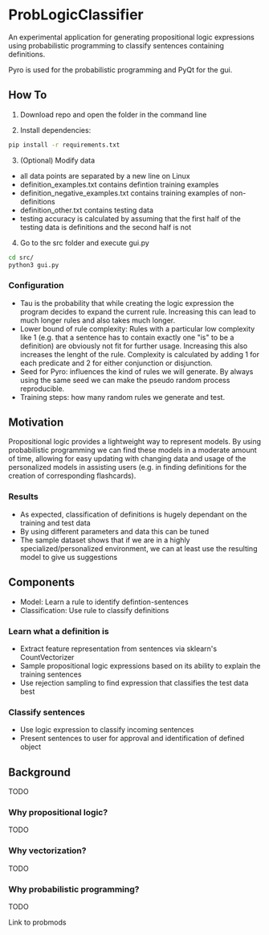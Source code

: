 # ProbLogicClassifier

An experimental application for generating propositional logic expressions using probabilistic programming to classify sentences containing definitions.

Pyro is used for the probabilistic programming and PyQt for the gui. 

## How To 

1. Download repo and open the folder in the command line

2. Install dependencies:
```bash
pip install -r requirements.txt
```

3. (Optional) Modify data 
* all data points are separated by a new line on Linux
* definition_examples.txt contains defintion training examples
* definition_negative_examples.txt contains training examples of non-definitions
* definition_other.txt contains testing data
* testing accuracy is calculated by assuming that the first half of the testing data is definitions and the second half is not

4. Go to the src folder and execute gui.py
```bash
cd src/
python3 gui.py
```

### Configuration

* Tau is the probability that while creating the logic expression the program decides to expand the current rule. Increasing this can lead to much longer rules and also takes much longer.
* Lower bound of rule complexity: Rules with a particular low complexity like 1 (e.g. that a sentence has to contain exactly one "is" to be a definition) are obviously not fit for further usage. Increasing this also increases the lenght of the rule. Complexity is calculated by adding 1 for each predicate and 2 for either conjunction or disjunction.
* Seed for Pyro: influences the kind of rules we will generate. By always using the same seed we can make the pseudo random process reproducible.
* Training steps: how many random rules we generate and test.

## Motivation

Propositional logic provides a lightweight way to represent models. By using probabilistic programming we can find these models in a moderate amount of time, allowing for easy updating with changing data and usage of the personalized models in assisting users (e.g. in finding definitions for the creation of corresponding flashcards). 

### Results

* As expected, classification of definitions is hugely dependant on the training and test data
* By using different parameters and data this can be tuned
* The sample dataset shows that if we are in a highly specialized/personalized environment, we can at least use the resulting model to give us suggestions 

## Components

* Model: Learn a rule to identify defintion-sentences
* Classification: Use rule to classify definitions

### Learn what a definition is 

* Extract feature representation from sentences via sklearn's CountVectorizer
* Sample propositional logic expressions based on its ability to explain the training sentences
* Use rejection sampling to find expression that classifies the test data best

### Classify sentences

* Use logic expression to classify incoming sentences
* Present sentences to user for approval and identification of defined object


## Background

TODO

### Why propositional logic?

TODO

### Why vectorization?

TODO

### Why probabilistic programming?

TODO

Link to probmods
